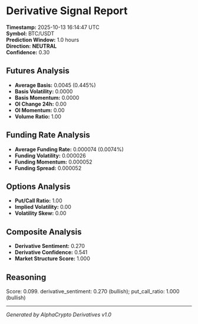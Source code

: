 # Derivative Signal Report

**Timestamp:** 2025-10-13 16:14:47 UTC  
**Symbol:** BTC/USDT  
**Prediction Window:** 1.0 hours  
**Direction:** **NEUTRAL**  
**Confidence:** 0.30

## Futures Analysis
- **Average Basis:** 0.0045 (0.445%)
- **Basis Volatility:** 0.0000
- **Basis Momentum:** 0.0000
- **OI Change 24h:** 0.00
- **OI Momentum:** 0.00
- **Volume Ratio:** 1.00

## Funding Rate Analysis
- **Average Funding Rate:** 0.000074 (0.0074%)
- **Funding Volatility:** 0.000026
- **Funding Momentum:** 0.000052
- **Funding Spread:** 0.000052

## Options Analysis
- **Put/Call Ratio:** 1.00
- **Implied Volatility:** 0.00
- **Volatility Skew:** 0.00

## Composite Analysis
- **Derivative Sentiment:** 0.270
- **Derivative Confidence:** 0.541
- **Market Structure Score:** 1.000

## Reasoning
Score: 0.099. derivative_sentiment: 0.270 (bullish); put_call_ratio: 1.000 (bullish)

---
*Generated by AlphaCrypto Derivatives v1.0*
